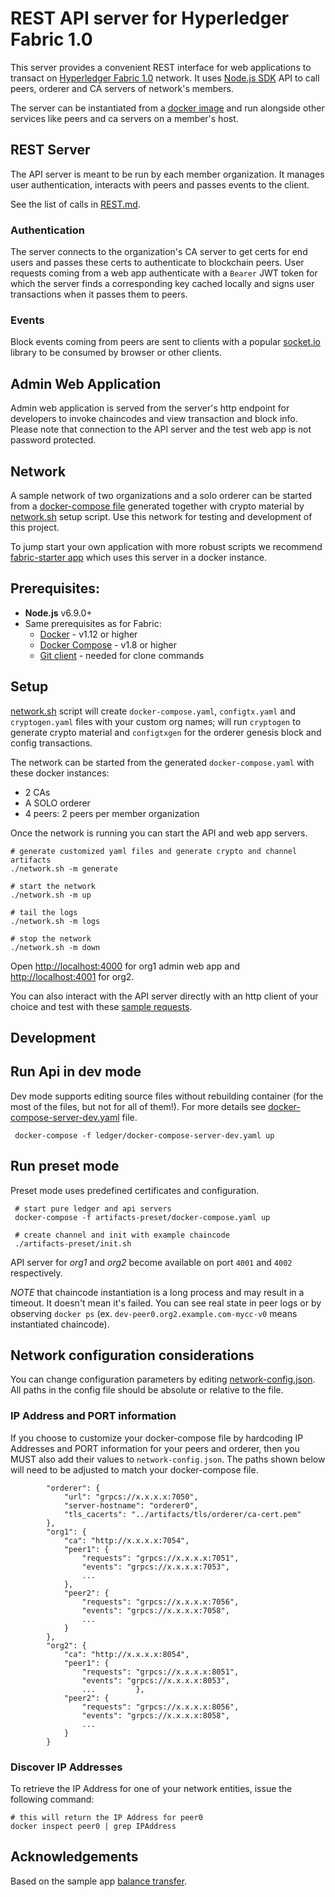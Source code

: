 # REST API server for Hyperledger Fabric 1.0

This server provides a convenient REST interface for web applications to transact on 
[Hyperledger Fabric 1.0](https://github.com/hyperledger/fabric) network. 
It uses [Node.js SDK](https://github.com/hyperledger/fabric-sdk-node) API to call peers, orderer and CA servers of 
network's members.

The server can be instantiated from a [docker image](https://hub.docker.com/r/maxxx1313/fabric-rest) and run alongside
other services like peers and ca servers on a member's host.
 
## REST Server

The API server is meant to be run by each member organization. It manages user authentication, interacts with peers and
passes events to the client.

See the list of calls in [REST.md](REST.md).

### Authentication

The server connects to the organization's CA server to get certs for end users and passes these certs to authenticate 
to blockchain peers. User requests coming from a web app authenticate with a `Bearer` JWT token for which the server 
finds a corresponding key cached locally and signs user transactions when it passes them to peers.

### Events

Block events coming from peers are sent to clients with a popular [socket.io](https://socket.io/) library to be consumed 
by browser or other clients.

## Admin Web Application 

Admin web application is served from the server's http endpoint for developers to invoke chaincodes and view transaction and 
block info. Please note that connection to the API server and the test web app is not password protected.

## Network
 
A sample network of two organizations and a solo orderer can be started from a 
[docker-compose file](ledger/docker-compose-template.yaml) generated together with crypto material by 
[network.sh](network.sh) setup script. Use this network for testing and development of this project.

To jump start your own application with more robust scripts we recommend 
[fabric-starter app](https://github.com/olegabu/fabric-starter) which uses this server in a docker instance. 

## Prerequisites:

* **Node.js** v6.9.0+
* Same prerequisites as for Fabric: 
  * [Docker](https://www.docker.com/products/overview) - v1.12 or higher
  * [Docker Compose](https://docs.docker.com/compose/overview/) - v1.8 or higher
  * [Git client](https://git-scm.com/downloads) - needed for clone commands


## Setup

[network.sh](network.sh) script will create `docker-compose.yaml`, `configtx.yaml` and `cryptogen.yaml` files with your custom
  org names; will run `cryptogen` to generate crypto material and `configtxgen` for the orderer genesis block and config
  transactions.
  
The network can be started from the generated `docker-compose.yaml` with these docker instances:
  * 2 CAs
  * A SOLO orderer
  * 4 peers: 2 peers per member organization
  
  Once the network is running you can start the API and web app servers. 

```
# generate customized yaml files and generate crypto and channel artifacts
./network.sh -m generate
 
# start the network
./network.sh -m up

# tail the logs
./network.sh -m logs
 
# stop the network
./network.sh -m down
```

Open [http://localhost:4000](http://localhost:4000) for org1 admin web app and 
[http://localhost:4001](http://localhost:4001) for org2.
 
 You can also interact with the API server directly with an http client of your choice and test with these 
 [sample requests](https://github.com/hyperledger/fabric-samples/tree/release/balance-transfer#sample-rest-apis-requests).

## Development

## Run Api in dev mode

Dev mode supports editing source files without rebuilding container (for the most of the files, but not for all of them!). 
For more details see [docker-compose-server-dev.yaml](ledger/docker-compose-server-dev.yaml) file.

```
 docker-compose -f ledger/docker-compose-server-dev.yaml up
```

## Run preset mode

Preset mode uses predefined certificates and configuration.

```
 # start pure ledger and api servers
 docker-compose -f artifacts-preset/docker-compose.yaml up

 # create channel and init with example chaincode
 ./artifacts-preset/init.sh

```

API server for _org1_ and _org2_ become available on port `4001` and `4002` respectively.

_NOTE_ that chaincode instantiation is a long process and may result in a timeout. 
It doesn't mean it's failed. You can see real state in peer logs or by observing `docker ps` 
(ex. `dev-peer0.org2.example.com-mycc-v0` means instantiated chaincode).

## Network configuration considerations

You can change configuration parameters by editing [network-config.json](server/network-config.json). 
All paths in the config file should be absolute or relative to the file.

### IP Address and PORT information

If you choose to customize your docker-compose file by hardcoding IP Addresses and PORT information for your peers 
and orderer, then you MUST also add their values to `network-config.json`. 
The paths shown below will need to be adjusted to match your docker-compose file.

```
		"orderer": {
			"url": "grpcs://x.x.x.x:7050",
			"server-hostname": "orderer0",
			"tls_cacerts": "../artifacts/tls/orderer/ca-cert.pem"
		},
		"org1": {
			"ca": "http://x.x.x.x:7054",
			"peer1": {
				"requests": "grpcs://x.x.x.x:7051",
				"events": "grpcs://x.x.x.x:7053",
				...
			},
			"peer2": {
				"requests": "grpcs://x.x.x.x:7056",
				"events": "grpcs://x.x.x.x:7058",
				...
			}
		},
		"org2": {
			"ca": "http://x.x.x.x:8054",
			"peer1": {
				"requests": "grpcs://x.x.x.x:8051",
				"events": "grpcs://x.x.x.x:8053",
				...			},
			"peer2": {
				"requests": "grpcs://x.x.x.x:8056",
				"events": "grpcs://x.x.x.x:8058",
				...
			}
		}

```

### Discover IP Addresses

To retrieve the IP Address for one of your network entities, issue the following command:

```
# this will return the IP Address for peer0
docker inspect peer0 | grep IPAddress
```

## Acknowledgements

Based on the sample app [balance transfer](https://github.com/hyperledger/fabric-samples/tree/release/balance-transfer).
